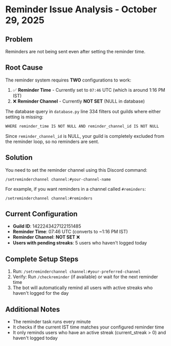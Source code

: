 # Reminder Issue Analysis - October 29, 2025

## Problem
Reminders are not being sent even after setting the reminder time.

## Root Cause
The reminder system requires **TWO** configurations to work:
1. ✅ **Reminder Time** - Currently set to `07:46` UTC (which is around 1:16 PM IST)
2. ❌ **Reminder Channel** - Currently **NOT SET** (NULL in database)

The database query in `database.py` line 334 filters out guilds where either setting is missing:
```python
WHERE reminder_time IS NOT NULL AND reminder_channel_id IS NOT NULL
```

Since `reminder_channel_id` is NULL, your guild is completely excluded from the reminder loop, so no reminders are sent.

## Solution
You need to set the reminder channel using this Discord command:
```
/setreminderchannel channel:#your-channel-name
```

For example, if you want reminders in a channel called `#reminders`:
```
/setreminderchannel channel:#reminders
```

## Current Configuration
- **Guild ID**: 1422243427122151485
- **Reminder Time**: 07:46 UTC (converts to ~1:16 PM IST)  
- **Reminder Channel**: **NOT SET** ❌
- **Users with pending streaks**: 5 users who haven't logged today

## Complete Setup Steps
1. Run: `/setreminderchannel channel:#your-preferred-channel`
2. Verify: Run `/checkreminder` (if available) or wait for the next reminder time
3. The bot will automatically remind all users with active streaks who haven't logged for the day

## Additional Notes
- The reminder task runs every minute
- It checks if the current IST time matches your configured reminder time
- It only reminds users who have an active streak (current_streak > 0) and haven't logged today
